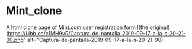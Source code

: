 # Mint_clone
A html clone page of Mint.com user registration form
![the original](https://i.ibb.co/c1MH9vR/Captura-de-pantalla-2019-09-17-a-la-s-20-21-00.png" alt="Captura-de-pantalla-2019-09-17-a-la-s-20-21-00)
